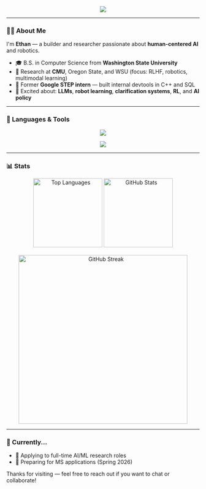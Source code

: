 <!--
CS 6515 – Intro to Graduate Algorithms

CS 7641 – Machine Learning

CS 6476 – Computer Vision

CS 7650 – Natural Language Processing

CS 7638 – AI Techniques for Robotics

CS 7637 – Knowledge-Based AI

CS 7642 – Reinforcement Learning

CS 7643 – Deep Learning

ISYE 6420 – Bayesian Statistics

CS 8803 O21: GPU Hardware and Software

---
-->
<!-- Typing Animation Banner (WSU Crimson, fixed size) -->
<!--
<p align="center">
  <img src="https://readme-typing-svg.demolab.com?font=Fira+Code&weight=500&pause=1000&color=9D2235&center=true&multiline=true&height=100&width=600&lines=Hey+there+%F0%9F%91%8B+I'm+Ethan+Villalovoz;CS+Grad+%7C+AI%2FML+Researcher+%26+Engineer;Always+down+to+collab+or+chat!" />
</p>
-->

<!-- Static Title Banner (optional custom image) -->
<!-- If capsule-render fails again, replace this with your own uploaded image -->
<p align="center">
  <img src="https://capsule-render.vercel.app/api?type=waving&color=9D2235&height=180&section=header&text=Welcome%20to%20My%20GitHub!&fontSize=38&fontAlign=50&fontColor=f3f3f3" />
</p>

---

### 👨‍💻 About Me

I'm **Ethan** — a builder and researcher passionate about **human-centered AI** and robotics.

- 🎓 B.S. in Computer Science from **Washington State University**
- 🧪 Research at **CMU**, Oregon State, and WSU (focus: RLHF, robotics, multimodal learning)
- 💼 Former **Google STEP intern** — built internal devtools in C++ and SQL
- 🧠 Excited about: **LLMs**, **robot learning**, **clarification systems**, **RL**, and **AI policy**

<!-- 🔧 I built [ClarifyBot](https://github.com/ethanvillalovoz/clarifybot) — a robot that asks follow-up questions when human feedback is ambiguous. -->

---

### 🧰 Languages & Tools

<p align="center">
  <img src="https://skillicons.dev/icons?i=python,cpp,html,css,latex,haskell,matlab,r&theme=dark" />
</p>
<p align="center">
  <img src="https://skillicons.dev/icons?i=pytorch,tensorflow,git,docker,linux,vscode,visualstudio,pycharm&theme=dark" />
</p>

---
<!--
### 🚀 Featured Projects

| 🧠 Project | 📝 Description | ⚙️ Tech |
|-----------|----------------|--------|
| [ACME10-HE-RAGApp](https://github.com/mollyiverson/ACME10-HE-RAGApp) | RAG-based chatbot with vector search and DBpedia knowledge graphs | FAISS, OpenAI, FastAPI |

---
-->
### 📊 Stats

<div align="center">
  <img height="180" src="https://github-readme-stats.vercel.app/api/top-langs/?username=ethanvillalovoz&layout=compact&theme=dark&title_color=9D2235&text_color=f3f3f3&bg_color=10151a&border_radius=10&hide_border=false&cache_seconds=1800" alt="Top Languages" />

  <img height="180" src="https://github-readme-stats.vercel.app/api?username=ethanvillalovoz&count_private=true&show_icons=true&theme=dark&title_color=9D2235&icon_color=C94F5C&text_color=f3f3f3&bg_color=10151a&hide_border=false&rank_icon=github&border_radius=10" alt="GitHub Stats" />
</div>

<br/>

<div align="center">
  <img width="440" src="https://github-readme-streak-stats.herokuapp.com/?user=ethanvillalovoz&count_private=true&theme=dark&ring=9D2235&currStreakLabel=C94F5C&background=10151a&hide_border=false&border_radius=10&card_width=495" alt="GitHub Streak" />
</div>

---

### 🧠 Currently...
- 📝 Applying to full-time AI/ML research roles
- 🎯 Preparing for MS applications (Spring 2026)

Thanks for visiting — feel free to reach out if you want to chat or collaborate!

<!--
------------------------------------------------------------------------------------------------------------------------
What each readme project should have

Section

Tips

Badges

Also known as shields. Highlight information about the project, for example downloads or build status

Introduction

Keep this short about the goal of the project

Description

Go into more details about the project

Visuals

This will really help your README and project standout, use screenshots or animated gifs

Prerequisites / requirements

What the user is required to have already installed, for example Docker

Technologies used in the project

Projects usually use a lot of libraries and frameworks, an exhaustive list is not required. However, it is useful to list the main technologies, for example React with TailwindCSS

QuickStart guide

How people can get started with the basics, this needs to be straight forward and the path for least resistance

Advanced usage

How people can do more with your project

Configuration

This can be from private keys and tokens to customizing the project

Automated test

This will give confidence that the project is working locally with the relevant dependencies

Roadmap

What features are coming up, this can be a list or table, but also have a look at Github Project boards (GitHub themselves use this for their roadmap)

Contribution

GitHub does allow for a specific CONTRIBUTORS.md file, however a brief overview in the README could be useful
------------------------------------------------------------------------------------------------------------------------
-->

<!--
------------------------------------------------------------------------------------------------------------------------
Folder Structure:

Most projects have a similar based folder structure of:

src/

tests/

.gitignore

LICENSE

README.md

...
------------------------------------------------------------------------------------------------------------------------
-->

<!--
------------------------------------------------------------------------------------------------------------------------
Documanetation advice:

The README should include:

What the project goals are

What does it look like

What are the prerequisites that are required (for example node v12+)

As the README grows, it is recommended to use the docs/ folder to have it separated into sections.
------------------------------------------------------------------------------------------------------------------------
-->

<!--
------------------------------------------------------------------------------------------------------------------------
Architecture
SOLID principles improve project maintainability by decoupling, reducing duplication and encouraging re-use.

Principle

Abbreviation

Description

Single Responsibility Principle

SRP

Class should only have one job

Open / Closed Principle

OCP

Classes should be open for extension and closed for modification 

Liskov substitution principle

LSP

Every concrete class should be substitutable for their parent class

Interface segregation principle

ISP

Interfaces should be specific and not general

Dependency Inversion Principle

DIP

Depend on abstractions rather than concrete classes
------------------------------------------------------------------------------------------------------------------------
-->
